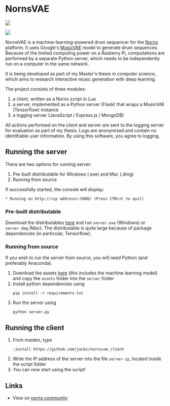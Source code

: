# NornsVAE
![](https://github.com/jacbz/NornsVAE/workflows/build_server/badge.svg)

![](https://norns.community/community/jacbz/nornsvae.png)

NornsVAE is a machine-learning-powered drum sequencer for the [Norns](https://monome.org/norns/) platform. It uses Google's [MusicVAE](https://magenta.tensorflow.org/music-vae) model to generate drum sequences. Because of the limited computing power on a Rasberry Pi, computations are performed by a separate Python server, which needs to be independently run on a computer in the same network.

It is being developed as part of my Master's thesis in computer science, which aims to research interactive music generation with deep learning.

The project consists of three modules:

1. a client, written as a Norns script in Lua
2. a server, implemented as a Python server (Flask) that wraps a MusicVAE (Tensorflow) instance
3. a logging server (JavaScript / Express.js / MongoDB)

All actions performed on the client and server are sent to the logging server for evaluation as part of my thesis. Logs are anonymized and contain no identifiable user information. By using this software, you agree to logging.

## Running the server
There are two options for running server:
1. Pre-built distributable for Windows (.exe) and Mac (.dmg)
2. Running from source

If successfully started, the console will display:
```
* Running on http://<ip address>:5000/ (Press CTRL+C to quit)
```

### Pre-built distributable
Download the distributables [here](https://github.com/jacbz/NornsVAE/releases) and run `server.exe` (Windows) or `server.dmg` (Mac). The distributable is quite large because of package dependencies (in particular, Tensorflow).

### Running from source
If you wish to run the server from source, you will need Python (and preferably Anaconda).

1. Download the assets [here](https://home.in.tum.de/~zhangja/nornsvae/assets.zip) (this includes the machine learning model) and copy the `assets` folder into the `server` folder
2. Install python dependencies using
	```
	pip install -r requirements.txt
	```
3. Run the server using
	```
	python server.py
	```

## Running the client
1. From maiden, type
	```
	;install https://github.com/jacbz/nornsvae_client
	```
2. Write the IP address of the server into the file `server-ip`, located inside the script folder
3. You can now start using the script!

## Links
- View on [norns community](https://norns.community/en/authors/jacbz/nornsvae)